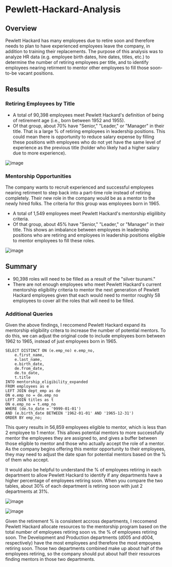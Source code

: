 # Pewlett-Hackard-Analysis

## Overview
Pewlett Hackard has many employees due to retire soon and therefore needs to plan to have experienced employees leave the company, in addition to training their replacements. The purpose of this analysis was to analyze HR data (e.g. employee birth dates, hire dates, titles, etc.) to determine the number of retiring employees per title, and to identify employees nearing retirment to mentor other employees to fill those soon-to-be vacant positions.

## Results
### Retiring Employees by Title
- A total of 90,398 employees meet Pewlett Hackard's definition of being of retirement age (i.e., born between 1952 and 1955). 
- Of that group, about 70% have "Senior," "Leader," or "Manager" in their title. That is a large % of retiring employees in leadership positions. This could mean there is opportunity to reduce salary expense by filling these positions with employees who do not yet have the same level of experience as the previous title (holder who likely had a higher salary due to more experience).

![image](https://github.com/JFoArlas/Pewlett_Hackard_Analysis/blob/main/Resources/retiring_titles.PNG)

### Mentorship Opportunities
The company wants to recruit experienced and successful employees nearing retirment to step back into a part-time role instead of retiring completely. Their new role in the company would be as a mentor to the newly hired folks. The criteria for this group was employees born in 1965.

- A total of 1,549 employees meet Pewlett Hackard's mentorship eligilibity criteria.
- Of that group, about 45% have "Senior," "Leader," or "Manager" in their title. This shows an imbalance between employees in leadership positions who are retiring and employees in leadership positions eligible to mentor employees to fill these roles.

![image](https://github.com/JFoArlas/Pewlett_Hackard_Analysis/blob/main/Resources/mentorship_eligibility.PNG)

## Summary

- 90,398 roles will need to be filled as a result of the "silver tsunami."
- There are not enough employees who meet Pewlett Hackard's current mentorship eligibility criteria to mentor the next generation of Pewlett Hackard employees given that each would need to mentor roughly 58 employees to cover all the roles that will need to be filled.

### Additional Queries
Given the above findings, I reccomend Pewlett Hackard expand its mentorship eligibility critera to increase the number of potential mentors. To do this, we can adjust the original code to include employees born between 1962 to 1965, instead of just employees born in 1965.

```
SELECT DISTINCT ON (e.emp_no) e.emp_no,
	e.first_name,
	e.last_name,
	e.birth_date,
	de.from_date,
	de.to_date,
	t.title
INTO mentorship_eligibility_expanded
FROM employees as e
LEFT JOIN dept_emp as de
ON e.emp_no = de.emp_no
LEFT JOIN titles as t
ON e.emp_no = t.emp_no
WHERE (de.to_date = '9999-01-01')
AND (e.birth_date BETWEEN '1962-01-01' AND '1965-12-31')
ORDER BY emp_no;
```

This query results in 56,859 employees eligible to mentor, which is less than 2 employee to 1 mentor. This allows potential mentors to more successfully mentor the employees they are assigned to, and gives a buffer between those eligible to mentor and those who actually accept the role of a mentor. As the company begins offering this mentor opportunity to their employees, they may need to adjust the date span for potential mentors based on the % of them who accept.

It would also be helpful to understand the % of employees retiring in each department to allow Pewlett Hackard to identify if any departments have a higher percentage of employees retiring soon. When you compare the two tables, about 30% of each department is retiring soon with just 2 departments at 31%. 

![image](https://github.com/JFoArlas/Pewlett_Hackard_Analysis/blob/main/Resources/unique_retirement_depts_table.PNG)

![image](https://github.com/JFoArlas/Pewlett_Hackard_Analysis/blob/main/Resources/unique_all_depts_table.png)

Given the retirement % is consistent accross departments, I reccomend Pewlett Hackard allocate resources to the mentorship program based on the total number of employees retiring soon vs. the % of employees retiring soon. The Development and Production departments (d005 and d004, respectively) have the most employees and therefore the most empoyees retiring soon. Those two departments combined make up about half of the employees retiring, so the company should put about half their resources finding mentors in those two departments.
